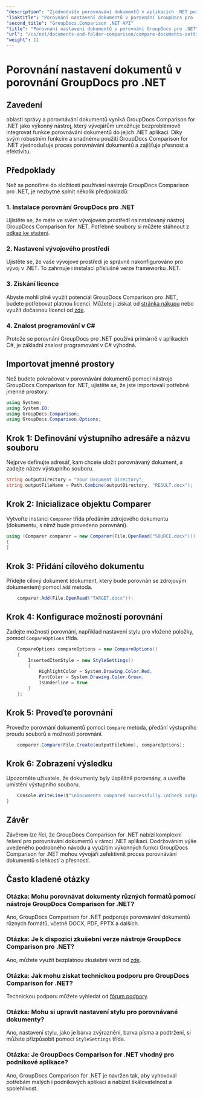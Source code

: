 ```yaml
---
"description": "Zjednodušte porovnávání dokumentů v aplikacích .NET pomocí nástroje GroupDocs Comparison. Porovnávejte dokumenty bez námahy díky pokročilým funkcím."
"linktitle": "Porovnání nastavení dokumentů v porovnání GroupDocs pro .NET"
"second_title": "GroupDocs.Comparison .NET API"
"title": "Porovnání nastavení dokumentů v porovnání GroupDocs pro .NET"
"url": "/cs/net/documents-and-folder-comparison/compare-documents-settings-dotnet/"
"weight": 11
---
```


# Porovnání nastavení dokumentů v porovnání GroupDocs pro .NET

## Zavedení
oblasti správy a porovnávání dokumentů vyniká GroupDocs Comparison for .NET jako výkonný nástroj, který vývojářům umožňuje bezproblémově integrovat funkce porovnávání dokumentů do jejich .NET aplikací. Díky svým robustním funkcím a snadnému použití GroupDocs Comparison for .NET zjednodušuje proces porovnávání dokumentů a zajišťuje přesnost a efektivitu.
## Předpoklady
Než se ponoříme do složitostí používání nástroje GroupDocs Comparison pro .NET, je nezbytné splnit několik předpokladů:
### 1. Instalace porovnání GroupDocs pro .NET
Ujistěte se, že máte ve svém vývojovém prostředí nainstalovaný nástroj GroupDocs Comparison for .NET. Potřebné soubory si můžete stáhnout z [odkaz ke stažení](https://releases.groupdocs.com/comparison/net/).
### 2. Nastavení vývojového prostředí
Ujistěte se, že vaše vývojové prostředí je správně nakonfigurováno pro vývoj v .NET. To zahrnuje i instalaci příslušné verze frameworku .NET.
### 3. Získání licence
Abyste mohli plně využít potenciál GroupDocs Comparison pro .NET, budete potřebovat platnou licenci. Můžete ji získat od [stránka nákupu](https://purchase.groupdocs.com/buy) nebo využít dočasnou licenci od [zde](https://purchase.groupdocs.com/temporary-license/).
### 4. Znalost programování v C#
Protože se porovnání GroupDocs pro .NET používá primárně v aplikacích C#, je základní znalost programování v C# výhodná.

## Importovat jmenné prostory
Než budete pokračovat v porovnávání dokumentů pomocí nástroje GroupDocs Comparison for .NET, ujistěte se, že jste importovali potřebné jmenné prostory:
```csharp
using System;
using System.IO;
using GroupDocs.Comparison;
using GroupDocs.Comparison.Options;
```
## Krok 1: Definování výstupního adresáře a názvu souboru
Nejprve definujte adresář, kam chcete uložit porovnávaný dokument, a zadejte název výstupního souboru.
```csharp
string outputDirectory = "Your Document Directory";
string outputFileName = Path.Combine(outputDirectory, "RESULT.docx");
```
## Krok 2: Inicializace objektu Comparer
Vytvořte instanci `Comparer` třída předáním zdrojového dokumentu (dokumentu, s nímž bude provedeno porovnání).
```csharp
using (Comparer comparer = new Comparer(File.OpenRead("SOURCE.docx")))
{
}
```
## Krok 3: Přidání cílového dokumentu
Přidejte cílový dokument (dokument, který bude porovnán se zdrojovým dokumentem) pomocí `Add` metoda.
```csharp
    comparer.Add(File.OpenRead("TARGET.docx"));
```
## Krok 4: Konfigurace možností porovnání
Zadejte možnosti porovnání, například nastavení stylu pro vložené položky, pomocí `CompareOptions` třída.
```csharp
    CompareOptions compareOptions = new CompareOptions()
    {
        InsertedItemStyle = new StyleSettings()
        {
            HighlightColor = System.Drawing.Color.Red,
            FontColor = System.Drawing.Color.Green,
            IsUnderline = true
        }
    };
```
## Krok 5: Proveďte porovnání
Proveďte porovnání dokumentů pomocí `Compare` metoda, předání výstupního proudu souborů a možností porovnání.
```csharp
    comparer.Compare(File.Create(outputFileName), compareOptions);
```
## Krok 6: Zobrazení výsledku
Upozorněte uživatele, že dokumenty byly úspěšně porovnány, a uveďte umístění výstupního souboru.
```csharp
    Console.WriteLine($"\nDocuments compared successfully.\nCheck output in {Directory.GetCurrentDirectory()}.");
}
```

## Závěr
Závěrem lze říci, že GroupDocs Comparison for .NET nabízí komplexní řešení pro porovnávání dokumentů v rámci .NET aplikací. Dodržováním výše uvedeného podrobného návodu a využitím výkonných funkcí GroupDocs Comparison for .NET mohou vývojáři zefektivnit proces porovnávání dokumentů s lehkostí a přesností.
## Často kladené otázky
### Otázka: Mohu porovnávat dokumenty různých formátů pomocí nástroje GroupDocs Comparison for .NET?
Ano, GroupDocs Comparison for .NET podporuje porovnávání dokumentů různých formátů, včetně DOCX, PDF, PPTX a dalších.
### Otázka: Je k dispozici zkušební verze nástroje GroupDocs Comparison pro .NET?
Ano, můžete využít bezplatnou zkušební verzi od [zde](https://releases.groupdocs.com/).
### Otázka: Jak mohu získat technickou podporu pro GroupDocs Comparison for .NET?
Technickou podporu můžete vyhledat od [fórum podpory](https://forum.groupdocs.com/c/comparison/12).
### Otázka: Mohu si upravit nastavení stylu pro porovnávané dokumenty?
Ano, nastavení stylu, jako je barva zvýraznění, barva písma a podtržení, si můžete přizpůsobit pomocí `StyleSettings` třída.
### Otázka: Je GroupDocs Comparison for .NET vhodný pro podnikové aplikace?
Ano, GroupDocs Comparison for .NET je navržen tak, aby vyhovoval potřebám malých i podnikových aplikací a nabízel škálovatelnost a spolehlivost.